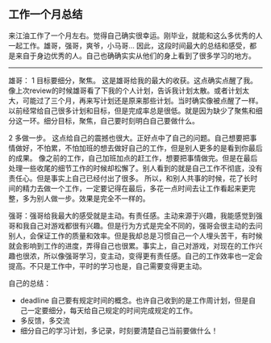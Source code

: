 ## 工作一个月总结

 来江油工作了一个月左右。觉得自己确实很幸运。刚毕业，就能和这么多优秀的人一起工作。雄哥，强哥，爽爷，小马哥...
 因此，这段时间最大的总结和感受，都是来自于身边优秀的人。自己也确确实实从他们的身上看到了很多学习的地方。


---



雄哥： 1 目标要细分，聚焦。 这是雄哥给我的最大的收获。这点确实点醒了我。像上次review的时候雄哥看了下我的个人计划，告诉我计划太散。或者计划太大，可能过了三个月，再来写计划还是原来那些计划。当时确实像被点醒了一样。以前经常给自己很多计划和目标，但是完成率总是很低。就是因为缺少了聚焦和细分这一环。细分目标，聚焦，自己要时刻明白自己要做什么。

2 多做一步。 这点给自己的震撼也很大。正好点中了自己的问题。自己想要把事情做好，不怕累，不怕加班的想去做好自己的工作，但是别人更多的是看到你最后的成果。 像之前的工作，自己加班加点的赶工作，想要把事情做完。但是在最后处理一些收尾的细节工作的时候却松懈了。别人看到的就是自己工作不彻底，没有责任心。但是事实上自己已经付出了很多。 所以，和别人共事的时候，花了长时间的精力去做一个工作，一定要记得在最后，多花一点时间去让工作看起来更完整，多为别人做一步。效果是完全不一样的。

强哥：强哥给我最大的感受就是主动。有责任感。主动来源于兴趣，我能感觉到强哥和我自己对游戏都很有兴趣。但是行为方式是完全不同的，强哥会很主动的去问别人，会保证工作的质量和效率。但是我却总是习惯自己一个人埋头苦干，有时候就会影响到工作的进度，弄得自己也很累。事实上，自己对游戏，对现在的工作兴趣也很浓，所以像强哥学习，变主动，变得更有责任感。自己的工作效率也一定会提高。不只是工作中，平时的学习也是，自己需要变得更主动。


自己的总结：
- deadline 自己要有规定时间的概念。也许自己收到的是工作周计划，但是自己一定要细分，每天给自己规定的时间完成规定的工作。
- 多反馈，多交流
- 细分自己的学习计划，多记录，时刻要清楚自己当前要做什么！
